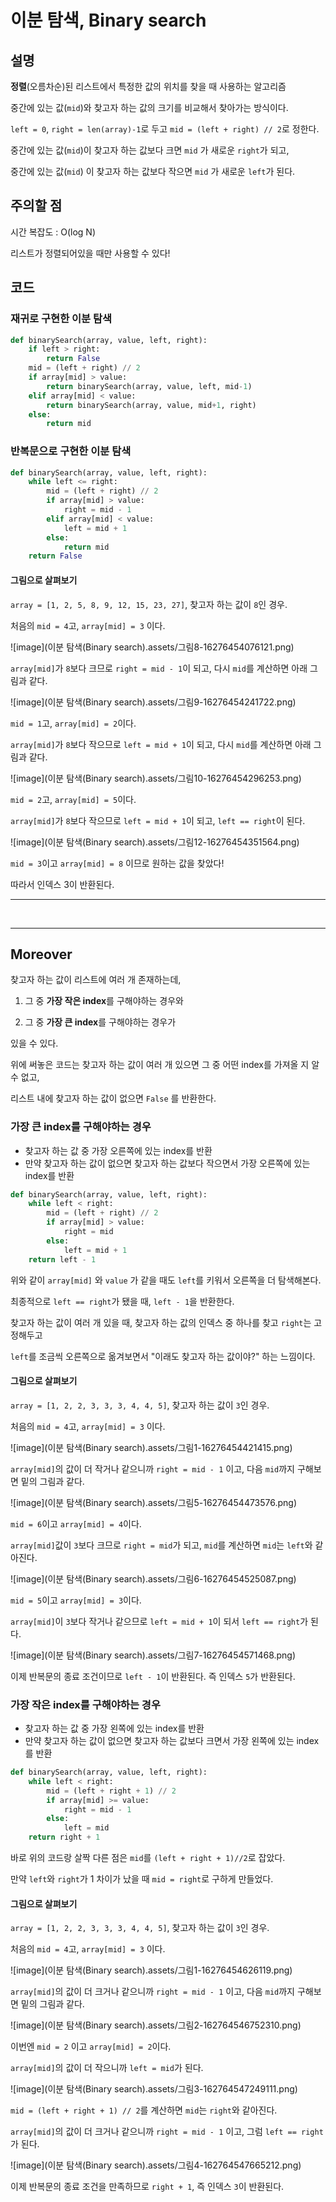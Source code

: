 # 이분 탐색, Binary search

## 설명

**정렬**(오름차순)된 리스트에서 특정한 값의 위치를 찾을 때 사용하는 알고리즘

중간에 있는 값(`mid`)와 찾고자 하는 값의 크기를 비교해서 찾아가는 방식이다.

`left = 0`, `right = len(array)-1`로 두고 `mid = (left + right) // 2`로 정한다.

중간에 있는 값(`mid`)이 찾고자 하는 값보다 크면 `mid` 가 새로운 `right`가 되고,

중간에 있는 값(`mid`) 이 찾고자 하는 값보다 작으면 `mid` 가 새로운 `left`가 된다.

## 주의할 점

시간 복잡도 : O(log N)

리스트가 정렬되어있을 때만 사용할 수 있다!

## 코드

### 재귀로 구현한 이분 탐색

```python
def binarySearch(array, value, left, right):
    if left > right:
        return False
    mid = (left + right) // 2
    if array[mid] > value:
        return binarySearch(array, value, left, mid-1)
    elif array[mid] < value:
        return binarySearch(array, value, mid+1, right)
    else:
        return mid
```



### 반복문으로 구현한 이분 탐색

```python
def binarySearch(array, value, left, right):
    while left <= right:
        mid = (left + right) // 2
        if array[mid] > value:
            right = mid - 1
        elif array[mid] < value:
            left = mid + 1
        else:
            return mid
    return False
```

#### 그림으로 살펴보기

`array = [1, 2, 5, 8, 9, 12, 15, 23, 27]`, 찾고자 하는 값이 `8`인 경우.

처음의 `mid = 4`고, `array[mid] = 3` 이다.

![image](이분 탐색(Binary search).assets/그림8-16276454076121.png)

`array[mid]`가 `8`보다 크므로 `right = mid - 1`이 되고, 다시 `mid`를 계산하면 아래 그림과 같다.

![image](이분 탐색(Binary search).assets/그림9-16276454241722.png)

`mid = 1`고, `array[mid] = 2`이다.

`array[mid]`가 `8`보다 작으므로 `left = mid + 1`이 되고, 다시 `mid`를 계산하면 아래 그림과 같다.

![image](이분 탐색(Binary search).assets/그림10-16276454296253.png)

`mid = 2`고, `array[mid] = 5`이다. 

`array[mid]`가 `8`보다 작으므로 `left = mid + 1`이 되고, `left == right`이 된다.



![image](이분 탐색(Binary search).assets/그림12-16276454351564.png)

`mid = 3`이고 `array[mid] = 8` 이므로 원하는 값을 찾았다!

따라서 인덱스 3이 반환된다.





---

<br/>

---

## Moreover

찾고자 하는 값이 리스트에 여러 개 존재하는데,

1. 그 중 **가장 작은 index**를 구해야하는 경우와

2. 그 중 **가장 큰 index**를 구해야하는 경우가

있을 수 있다.



위에 써놓은 코드는 찾고자 하는 값이 여러 개 있으면 그 중 어떤 index를 가져올 지 알 수 없고,

리스트 내에 찾고자 하는 값이 없으면 `False` 를 반환한다.



### 가장 큰 index를 구해야하는 경우

- 찾고자 하는 값 중 가장 오른쪽에 있는 index를 반환
- 만약 찾고자 하는 값이 없으면 찾고자 하는 값보다 작으면서 가장 오른쪽에 있는 index를 반환

```python
def binarySearch(array, value, left, right):
    while left < right:
        mid = (left + right) // 2
        if array[mid] > value:
            right = mid
        else:
            left = mid + 1
    return left - 1
```

위와 같이 `array[mid]` 와 `value` 가 같을 때도 `left`를 키워서 오른쪽을 더 탐색해본다.

최종적으로 `left == right`가 됐을 때,  `left - 1`을 반환한다.

찾고자 하는 값이 여러 개 있을 때, 찾고자 하는 값의 인덱스 중 하나를 찾고 `right`는 고정해두고

`left`를 조금씩 오른쪽으로 옮겨보면서 "이래도 찾고자 하는 값이야?" 하는 느낌이다.

#### 그림으로 살펴보기

`array = [1, 2, 2, 3, 3, 3, 4, 4, 5]`, 찾고자 하는 값이 `3`인 경우.

처음의 `mid = 4`고, `array[mid] = 3` 이다.

![image](이분 탐색(Binary search).assets/그림1-16276454421415.png)

`array[mid]`의 값이 더 작거나 같으니까 `right = mid - 1` 이고, 다음 `mid`까지 구해보면 밑의 그림과 같다.

![image](이분 탐색(Binary search).assets/그림5-16276454473576.png)

`mid = 6`이고 `array[mid] = 4`이다.

 `array[mid]`값이 `3`보다 크므로 `right = mid`가 되고, `mid`를 계산하면 `mid`는 `left`와 같아진다.

![image](이분 탐색(Binary search).assets/그림6-16276454525087.png)

`mid = 5`이고 `array[mid] = 3`이다.

 `array[mid]`이  `3`보다 작거나 같으므로 `left = mid + 1`이 되서 `left == right`가 된다.

![image](이분 탐색(Binary search).assets/그림7-16276454571468.png)

이제 반복문의 종료 조건이므로 `left - 1`이 반환된다. 즉 인덱스 `5`가 반환된다.





### 가장 작은 index를 구해야하는 경우

- 찾고자 하는 값 중 가장 왼쪽에 있는 index를 반환
- 만약 찾고자 하는 값이 없으면 찾고자 하는 값보다 크면서 가장 왼쪽에 있는 index를 반환

```python
def binarySearch(array, value, left, right):
    while left < right:
        mid = (left + right + 1) // 2
        if array[mid] >= value:
            right = mid - 1
        else:
            left = mid
    return right + 1
```

바로 위의 코드랑 살짝 다른 점은 `mid`를 `(left + right + 1)//2`로 잡았다.

만약 `left`와 `right`가 1 차이가 났을 때 `mid = right`로 구하게 만들었다.



#### 그림으로 살펴보기

`array = [1, 2, 2, 3, 3, 3, 4, 4, 5]`, 찾고자 하는 값이 `3`인 경우.

처음의 `mid = 4`고, `array[mid] = 3` 이다.

![image](이분 탐색(Binary search).assets/그림1-16276454626119.png)

 `array[mid]`의 값이 더 크거나 같으니까 `right = mid - 1` 이고, 다음 `mid`까지 구해보면 밑의 그림과 같다.



![image](이분 탐색(Binary search).assets/그림2-162764546752310.png)

이번엔 `mid = 2` 이고 `array[mid] = 2`이다.

`array[mid]`의 값이 더 작으니까 `left = mid`가 된다.

![image](이분 탐색(Binary search).assets/그림3-162764547249111.png)

`mid = (left + right + 1) // 2`를 계산하면 `mid`는 `right`와 같아진다.

 `array[mid]`의 값이 더 크거나 같으니까 `right = mid - 1` 이고, 그럼 `left == right`가 된다.

![image](이분 탐색(Binary search).assets/그림4-162764547665212.png)



이제 반복문의 종료 조건을 만족하므로 `right + 1`, 즉 인덱스 `3`이 반환된다.